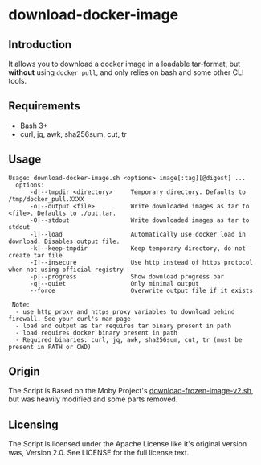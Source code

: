 # download-docker-image

## Introduction

It allows you to download a docker image in a loadable tar-format, but **without** using `docker pull`, and only relies on bash and some other CLI tools.

## Requirements

- Bash 3+
- curl, jq, awk, sha256sum, cut, tr

## Usage

```
Usage: download-docker-image.sh <options> image[:tag][@digest] ...
  options:
      -d|--tmpdir <directory>     Temporary directory. Defaults to /tmp/docker_pull.XXXX
      -o|--output <file>          Write downloaded images as tar to <file>. Defaults to ./out.tar.
      -O|--stdout                 Write downloaded images as tar to stdout
      -l|--load                   Automatically use docker load in download. Disables output file.
      -k|--keep-tmpdir            Keep temporary directory, do not create tar file
      -I|--insecure               Use http instead of https protocol when not using official registry
      -p|--progress               Show download progress bar
      -q|--quiet                  Only minimal output
      --force                     Overwrite output file if it exists

 Note:
  - use http_proxy and https_proxy variables to download behind firewall. See your curl's man page
  - load and output as tar requires tar binary present in path
  - load requires docker binary present in path
  - Required binaries: curl, jq, awk, sha256sum, cut, tr (must be present in PATH or CWD)

```

## Origin

The Script is Based on the Moby Project's [download-frozen-image-v2.sh](https://github.com/moby/moby/blob/3cf82748dd5b31294fc2a303d98ced5a962f3f00/contrib/download-frozen-image-v2.sh), but was heavily modified and some parts removed.

## Licensing

The Script is licensed under the Apache License like it's original version was, Version 2.0. See LICENSE for the full license text.
